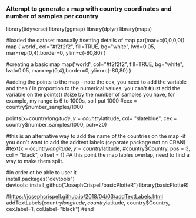 ### Attempt to generate a map with country coordinates and number of samples per country ###

library(tidyverse)
library(ggmap)
library(dplyr)
library(maps)

#loaded the dataset manually 
#setting details of map 
par(mar=c(0,0,0,0))
map ('world', col="#f2f2f2", fill=TRUE, bg="white", lwd=0.05,
     mar=rep(0,4),border=0, ylim=c(-80,80)
)

#creating a basic map 
map('world',
    col="#f2f2f2", fill=TRUE, bg="white", lwd=0.05,
    mar=rep(0,4),border=0, ylim=c(-80,80) 
)

#adding the points to the map - note the cex, you need to add the variable and then / in proportion to the numerical values. you can't 
#just add the variable on the points()
#size by the number of samples you have, for example, my range is 6 to 1000s, so I put 1000
#cex = country$number_samples/1000


points(x=country$longitude, y=country$latitude, col= "slateblue", cex = country$number_samples/1000, pch=20)

#this is an alternative way to add the name of the countries on the map -if you don't want to add the addtext labels (separate package not on CRAN)
#text(x = country$longitude, y = country$latitude, 
#country$Country, pos = 3, col = "black", offset = 1)
#A this point the map lables overlap, need to find a way to make them split. 

#in order ot be able to user it            
install.packages("devtools")
devtools::install_github("JosephCrispell/basicPlotteR")
library(basicPlotteR)

#https://josephcrispell.github.io/2018/04/03/addTextLabels.html 
addTextLabels(country$longitude, country$latitude, country$Country, cex.label=1, col.label="black")
#end 
               